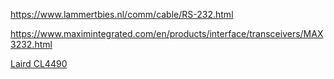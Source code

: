 https://www.lammertbies.nl/comm/cable/RS-232.html


https://www.maximintegrated.com/en/products/interface/transceivers/MAX3232.html


[Laird CL4490](CL4490)
